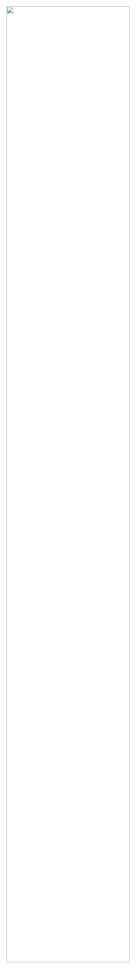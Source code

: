 <img width="80%" src="https://user-images.githubusercontent.com/81405795/161693119-250f6046-a51f-42ae-943e-58f09bcfb156.gif"/>
